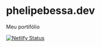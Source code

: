 # phelipebessa.dev
Meu portifólio

[![Netlify Status](https://api.netlify.com/api/v1/badges/1f8672c7-a863-4004-a4fe-6235b2160497/deploy-status)](https://app.netlify.com/sites/phelipebessa/deploys)
